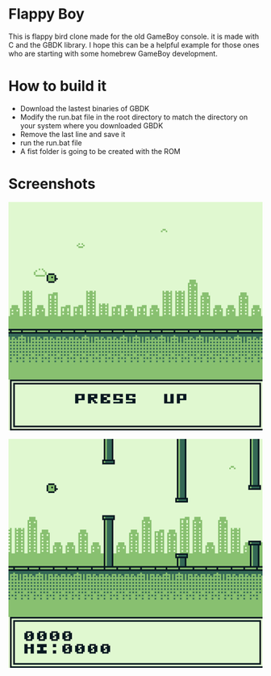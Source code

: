 # Flappy Boy
This is flappy bird clone made for the old GameBoy console. it is made with C and the GBDK library. I hope this can be a helpful example for those ones who are starting with some homebrew GameBoy development.

# How to build it
- Download the lastest binaries of GBDK
- Modify the run.bat file in the root directory to match the directory on your system where you downloaded GBDK
- Remove the last line and save it
- run the run.bat file
- A fist folder is going to be created with the ROM

# Screenshots

![Screenshot 1](https://github.com/ricardo-velazquez/flappy-boy/blob/master/screenshots/screen1.png?raw=true)

![Screenshot 1](https://github.com/ricardo-velazquez/flappy-boy/blob/master/screenshots/screen2.png?raw=true)

